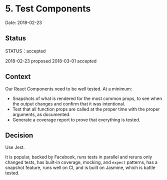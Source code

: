 # 5. Test Components

Date: 2018-02-23

## Status

STATUS：accepted

2018-02-23 proposed
2018-03-01 accepted

## Context

Our React Components need to be well tested. At a minimum:

- Snapshots of what is rendered for the most common props, to see when the output changes and confirm that it was intentional.
- Test that all function props are called at the proper time with the proper arguments, as documented.
- Generate a coverage report to prove that everything is tested.

## Decision

Use Jest.

It is popular, backed by Facebook, runs tests in parallel and reruns only changed tests, has built-in coverage, mocking, and `expect` patterns, has a snapshot feature, runs well on CI, and is built on Jasmine, which is battle tested.
